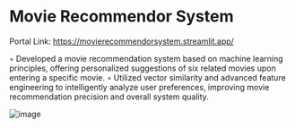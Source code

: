 # Movie Recommendor System
Portal Link: https://movierecommendorsystem.streamlit.app/

◦ Developed a movie recommendation system based on machine learning principles, offering personalized
suggestions of six related movies upon entering a specific movie.
◦ Utilized vector similarity and advanced feature engineering to intelligently analyze user preferences,
improving movie recommendation precision and overall system quality.


![image](https://github.com/pulkit48/Movie_Recommendor_System/assets/135384814/dfc60776-1f9e-4a05-915d-633e46a275cb)
